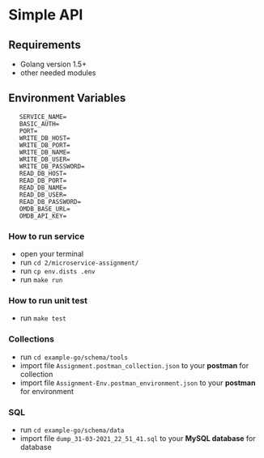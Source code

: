 # Simple API

## Requirements

- Golang version 1.5+
- other needed modules

## Environment Variables

 ```
    SERVICE_NAME=
    BASIC_AUTH=
    PORT=
    WRITE_DB_HOST=
    WRITE_DB_PORT=
    WRITE_DB_NAME=
    WRITE_DB_USER=
    WRITE_DB_PASSWORD=
    READ_DB_HOST=
    READ_DB_PORT=
    READ_DB_NAME=
    READ_DB_USER=
    READ_DB_PASSWORD=
    OMDB_BASE_URL=
    OMDB_API_KEY=
```

### How to run service ###
* open your terminal
* run `cd 2/microservice-assignment/`
* run `cp env.dists .env`
* run `make run` 

### How to run unit test ###
* run `make test`

### Collections ###
* run `cd example-go/schema/tools`
* import file `Assignment.postman_collection.json` to your **postman** for collection
* import file `Assignment-Env.postman_environment.json` to your **postman** for environment


### SQL ###
* run `cd example-go/schema/data`
* import file `dump_31-03-2021_22_51_41.sql` to your **MySQL database** for database